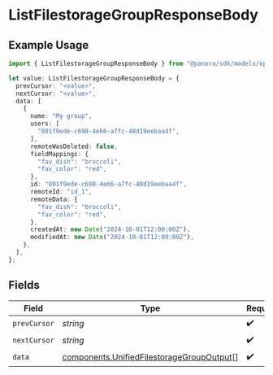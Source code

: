# ListFilestorageGroupResponseBody

## Example Usage

```typescript
import { ListFilestorageGroupResponseBody } from "@panora/sdk/models/operations";

let value: ListFilestorageGroupResponseBody = {
  prevCursor: "<value>",
  nextCursor: "<value>",
  data: [
    {
      name: "My group",
      users: [
        "801f9ede-c698-4e66-a7fc-48d19eebaa4f",
      ],
      remoteWasDeleted: false,
      fieldMappings: {
        "fav_dish": "broccoli",
        "fav_color": "red",
      },
      id: "801f9ede-c698-4e66-a7fc-48d19eebaa4f",
      remoteId: "id_1",
      remoteData: {
        "fav_dish": "broccoli",
        "fav_color": "red",
      },
      createdAt: new Date("2024-10-01T12:00:00Z"),
      modifiedAt: new Date("2024-10-01T12:00:00Z"),
    },
  ],
};
```

## Fields

| Field                                                                                                  | Type                                                                                                   | Required                                                                                               | Description                                                                                            |
| ------------------------------------------------------------------------------------------------------ | ------------------------------------------------------------------------------------------------------ | ------------------------------------------------------------------------------------------------------ | ------------------------------------------------------------------------------------------------------ |
| `prevCursor`                                                                                           | *string*                                                                                               | :heavy_check_mark:                                                                                     | N/A                                                                                                    |
| `nextCursor`                                                                                           | *string*                                                                                               | :heavy_check_mark:                                                                                     | N/A                                                                                                    |
| `data`                                                                                                 | [components.UnifiedFilestorageGroupOutput](../../models/components/unifiedfilestoragegroupoutput.md)[] | :heavy_check_mark:                                                                                     | N/A                                                                                                    |